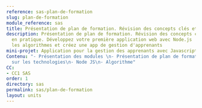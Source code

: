 ```yaml
---
reference: sas-plan-de-formation
slug: plan-de-formation
module_reference: sas
title: Présentation de plan de formation. Révision des concepts clés et mise en pratique
description: Présentation de plan de formation. Révision des concepts clés et mise
  en pratique. Développez votre première application web avec Node.js ! Maîtrisez
  les algorithmes et créez une app de gestion d'apprenants
mini-projet: Application pour la gestion des apprenants avec Javascript
Contenu: "- Présentation des modules \n- Présentation de plan de formation\n- Veuille
  sur les technologies\n- Node JS\n- Algorithme"
CC:
- CC1 SAS
order: 1
directory: sas
permalink: sas/plan-de-formation
layout: units
---
```

